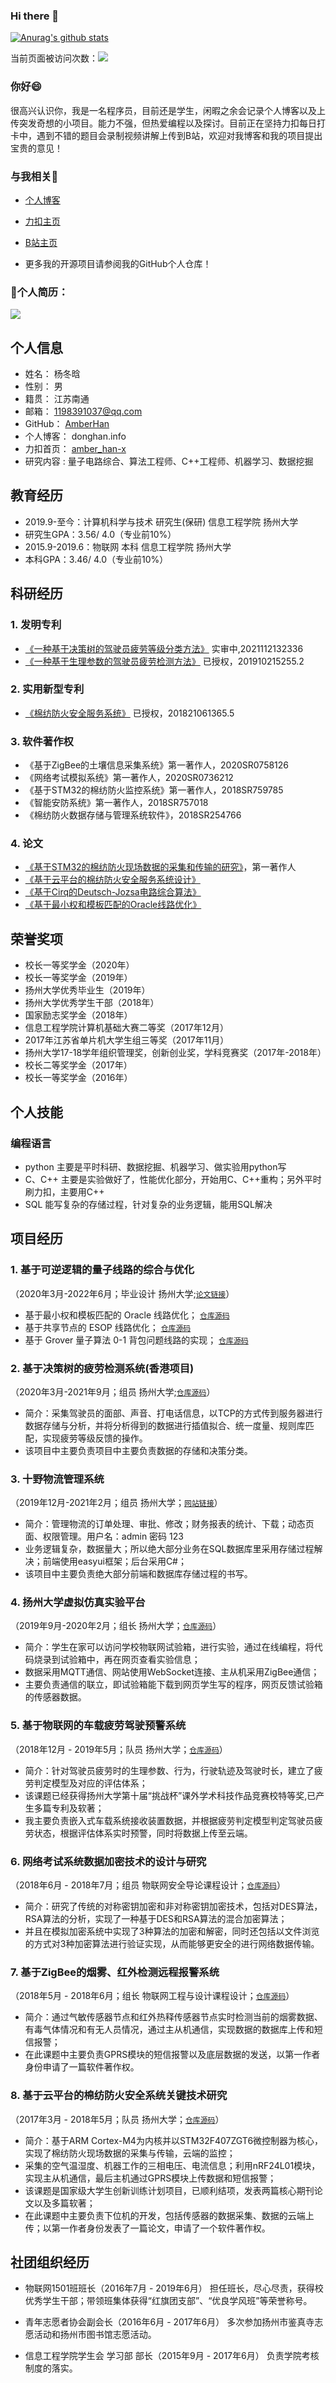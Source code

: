 ### Hi there 👋
[![Anurag's github stats](https://github-readme-stats.vercel.app/api?username=AmberHan)](https://github.com/anuraghazra/github-readme-stats)

当前页面被访问次数：<a title="Hits" target="_blank" href="https://github.com/AmberHan"><img src="https://hits.b3log.org/AmberHan/hits.svg"></a> 

### **你好😄**
很高兴认识你，我是一名程序员，目前还是学生，闲暇之余会记录个人博客以及上传突发奇想的小项目。能力不强，但热爱编程以及探讨。目前正在坚持力扣每日打卡中，遇到不错的题目会录制视频讲解上传到B站，欢迎对我博客和我的项目提出宝贵的意见！
### **与我相关🌱**
- [个人博客](http://donghan.info/)  

- [力扣主页](https://leetcode-cn.com/u/amber_han-x/)

- [B站主页](https://space.bilibili.com/32701035)

- 更多我的开源项目请参阅我的GitHub个人仓库！


### **💬个人简历：**
![](https://b3logfile.com/bing/20200204.jpg?imageView2/1/w/960/h/540/interlace/1/q/100)

## 个人信息

- 姓名： 杨冬晗
- 性别： 男
- 籍贯： 江苏南通
- 邮箱： 1198391037@qq.com
- GitHub： [AmberHan](https://github.com/AmberHan)
- 个人博客： donghan.info
- 力扣首页： [amber_han-x](https://leetcode-cn.com/u/amber_han-x/)
- 研究内容 : 量子电路综合、算法工程师、C++工程师、机器学习、数据挖掘

## 教育经历

- 2019.9-至今：计算机科学与技术 研究生(保研) 信息工程学院 扬州大学
- 研究生GPA：3.56/ 4.0（专业前10%）
- 2015.9-2019.6：物联网 本科 信息工程学院 扬州大学
- 本科GPA：3.46/ 4.0（专业前10%）

## 科研经历

### 1. 发明专利

- [《一种基于决策树的驾驶员疲劳等级分类方法》](https://www.zhangqiaokeyan.com/patent-detail/06120113879516.html) 实审中,2021112132336
- [《一种基于生理参数的驾驶员疲劳检测方法》](http://www.soopat.com/Patent/201910215255) 已授权，201910215255.2

### 2. 实用新型专利

- [《棉纺防火安全服务系统》](http://www.soopat.com/Patent/201821061365) 已授权，201821061365.5

### 3. 软件著作权

- 《基于ZigBee的土壤信息采集系统》第一著作人，2020SR0758126
- 《网络考试模拟系统》第一著作人，2020SR0736212
- 《基于STM32的棉纺防火监控系统》第一著作人，2018SR759785
- 《智能安防系统》第一著作人，2018SR757018
- 《棉纺防火数据存储与管理系统软件》，2018SR254766

### 4. 论文

- [《基于STM32的棉纺防火现场数据的采集和传输的研究》](https://kns.cnki.net/kcms/detail/detail.aspx?dbcode=CJFD&dbname=CJFDLAST2019&filename=GWDZ201905010&v=G4lKY6Y2VmPrp89X%25mmd2FMQ6F6pusHyr5uRrM%25mmd2FQHl1iQhT6tANswzXPWde5rFsaIuUPu)，第一著作人
- [《基于云平台的棉纺防火安全服务系统设计》](https://kns.cnki.net/kcms/detail/detail.aspx?dbcode=CJFD&dbname=CJFDLAST2019&filename=JSYW201901051&v=BOsuNl824pYEG6W94F3mqWEH9NyA1cOsBRumnzZ7kiIfBzwFuvjPg1%25mmd2FgGXBIOJEH)
- [《基于Cirq的Deutsch-Jozsa电路综合算法》](https://kns.cnki.net/kcms2/article/abstract?v=2R7H8JGA7EwvqcbZPnsGYk-XFtJGRbHMzMmZZ4Wg8SZ_x9XIgXbgmuSbv20DQ4wqo7RTcxPr5HFYQGFj3Llo19t3QAGoxvmdj8UKJ_4d8XA-9DhEKvDpfDbPPx0XvUWHcHW7CXnagzyrqeue79qV7g==&uniplatform=NZKPT&language=CHS)
- [《基于最小权和模板匹配的Oracle线路优化》](https://kns.cnki.net/kcms2/article/abstract?v=2R7H8JGA7EwvqcbZPnsGYk-XFtJGRbHMzMmZZ4Wg8SZ_x9XIgXbgmheuHRmUWjHumf6ebpYipd9Fd5Q8i3C0Ke6nzk4f0SlID8DQ__1IGpZVEUN2FVS9at7nioWdo0OK5lfTOLmAXQcQqdTi7xuIjA==&uniplatform=NZKPT&language=CHS)


## 荣誉奖项

- 校长一等奖学金（2020年）
- 校长一等奖学金（2019年）
- 扬州大学优秀毕业生（2019年）
- 扬州大学优秀学生干部（2018年）
- 国家励志奖学金（2018年）
- 信息工程学院计算机基础大赛二等奖（2017年12月）
- 2017年江苏省单片机大学生组三等奖（2017年11月）
- 扬州大学17-18学年组织管理奖，创新创业奖，学科竞赛奖（2017年-2018年）
- 校长二等奖学金（2017年）
- 校长一等奖学金（2016年）

## 个人技能

### 编程语言

- python
  主要是平时科研、数据挖掘、机器学习、做实验用python写
- C、C++
  主要是实验做好了，性能优化部分，开始用C、C++重构；另外平时刷力扣，主要用C++
- SQL
  能写复杂的存储过程，针对复杂的业务逻辑，能用SQL解决

## 项目经历

### 1. 基于可逆逻辑的量子线路的综合与优化

（2020年3月-2022年6月；毕业设计 扬州大学;[`论文链接`](https://kns.cnki.net/kcms2/article/abstract?v=2R7H8JGA7Ex3dYDEj6VVrKCjR6ypu2hoBy_aw-qbFiwEPNhgX48hCbakWnhoTEIG0aZPZmIRF0vESLd8ingaHXbDW3M4vyAJ7rl45p2v1VygpDGUq4nDqHFSEfpc9ozY3Epaduecufnn9HFSbvYmOQ==&uniplatform=NZKPT&language=CHS)）

- 基于最小权和模板匹配的 Oracle 线路优化； [`仓库源码`](https://github.com/AmberHan/OracleOptimise)
- 基于共享节点的 ESOP 线路优化； [`仓库源码`](https://github.com/AmberHan/EsopOptimise)
- 基于 Grover 量子算法 0-1 背包问题线路的实现； [`仓库源码`](https://github.com/AmberHan/EsopOptimise)

### 2. 基于决策树的疲劳检测系统(香港项目)

（2020年3月-2021年9月；组员 扬州大学;[`仓库源码`](https://github.com/AmberHan/driver)）

- 简介：采集驾驶员的面部、声音、打电话信息，以TCP的方式传到服务器进行数据存储与分析，并将分析得到的数据进行插值拟合、统一度量、规则库匹配，实现疲劳等级反馈的操作。
- 该项目中主要负责项目中主要负责数据的存储和决策分类。

### 3. 十野物流管理系统

（2019年12月-2021年2月；组员 扬州大学；[`网站链接`](http://58.192.138.113/FundsManagement/html/login.html)）

- 简介：管理物流的订单处理、审批、修改；财务报表的统计、下载；动态页面、权限管理。用户名：admin	密码  123
- 业务逻辑复杂，数据量大；所以绝大部分业务在SQL数据库里采用存储过程解决；前端使用easyui框架；后台采用C#；
- 该项目中主要负责绝大部分前端和数据库存储过程的书写。

### 4. 扬州大学虚拟仿真实验平台

（2019年9月-2020年2月；组长 扬州大学；[`仓库源码`](https://github.com/AmberHan/virtual-simulation-experiment)）

- 简介：学生在家可以访问学校物联网试验箱，进行实验，通过在线编程，将代码烧录到试验箱中，再在网页查看实验信息；
- 数据采用MQTT通信、网站使用WebSocket连接、主从机采用ZigBee通信；
- 主要负责通信的联立，即试验箱能下载到网页学生写的程序，网页反馈试验箱的传感器数据。

### 5. 基于物联网的车载疲劳驾驶预警系统

（2018年12月 - 2019年5月；队员 扬州大学；[`仓库源码`](https://github.com/AmberHan/GPRS_GPS_Heart_TGAM_Camera)）

- 简介：针对驾驶员疲劳时的生理参数、行为，行驶轨迹及驾驶时长，建立了疲劳判定模型及对应的评估体系；
- 该课题已经获得扬州大学第十届“挑战杯”课外学术科技作品竞赛校特等奖,已产生多篇专利及软著；
- 我主要负责嵌入式车载系统接收装置数据，并根据疲劳判定模型判定驾驶员疲劳状态，根据评估体系实时预警，同时将数据上传至云端。

### 6. 网络考试系统数据加密技术的设计与研究

（2018年6月 - 2018年7月；组员 物联网安全导论课程设计；[`仓库源码`](https://github.com/AmberHan/DES_RES)）

- 简介：研究了传统的对称密钥加密和非对称密钥加密技术，包括对DES算法，RSA算法的分析，实现了一种基于DES和RSA算法的混合加密算法；
- 并且在模拟加密系统中实现了3种算法的加密和解密，同时还包括以文件浏览的方式对3种加密算法进行验证实现，从而能够更安全的进行网络数据传输。

### 7. 基于ZigBee的烟雾、红外检测远程报警系统

（2018年5月 - 2018年6月；组长 物联网工程与设计课程设计；[`仓库源码`](https://github.com/AmberHan/curriculum-design)）

- 简介：通过气敏传感器节点和红外热释传感器节点实时检测当前的烟雾数据、有毒气体情况和有无人员情况，通过主从机通信，实现数据的数据库上传和短信报警；
- 在此课题中主要负责GPRS模块的短信报警以及底层数据的发送，以第一作者身份申请了一篇软件著作权。

### 8. 基于云平台的棉纺防火安全系统关键技术研究

（2017年3月 - 2018年5月；队员 扬州大学；[`仓库源码`](https://github.com/AmberHan/STM32F4_Send)）

- 简介：基于ARM Cortex-M4为内核并以STM32F407ZGT6微控制器为核心，实现了棉纺防火现场数据的采集与传输，云端的监控；
- 采集的空气温湿度、机器工作的三相电压、电流信息；利用nRF24L01模块，实现主从机通信，最后主机通过GPRS模块上传数据和短信报警；
- 该课题是国家级大学生创新训练计划项目，已顺利结项，发表两篇核心期刊论文以及多篇软著；
- 在此课题中主要负责下位机的开发，包括传感器的数据采集、数据的云端上传；以第一作者身份发表了一篇论文，申请了一个软件著作权。

## 社团组织经历

- 物联网1501班班长（2016年7月 - 2019年6月）
  担任班长，尽心尽责，获得校优秀学生干部；带领班集体获得“红旗团支部”、“优良学风班”等荣誉称号。
  
- 青年志愿者协会副会长（2016年6月 - 2017年6月）
  多次参加扬州市鉴真寺志愿活动和扬州市图书馆志愿活动。
  
- 信息工程学院学生会 学习部 部长（2015年9月 - 2017年6月）
  负责学院考核制度的落实。
